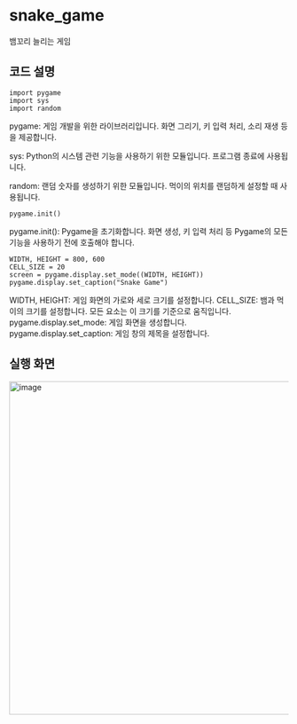 # snake_game
뱀꼬리 늘리는 게임
## 코드 설명 
```
import pygame
import sys
import random
```
pygame: 게임 개발을 위한 라이브러리입니다. 화면 그리기, 키 입력 처리, 소리 재생 등을 제공합니다.   

sys: Python의 시스템 관련 기능을 사용하기 위한 모듈입니다. 프로그램 종료에 사용됩니다.   

random: 랜덤 숫자를 생성하기 위한 모듈입니다. 먹이의 위치를 랜덤하게 설정할 때 사용됩니다.   

```
pygame.init()
```
pygame.init(): Pygame을 초기화합니다. 화면 생성, 키 입력 처리 등 Pygame의 모든 기능을 사용하기 전에 호출해야 합니다.    

```
WIDTH, HEIGHT = 800, 600
CELL_SIZE = 20
screen = pygame.display.set_mode((WIDTH, HEIGHT))
pygame.display.set_caption("Snake Game")
```

WIDTH, HEIGHT: 게임 화면의 가로와 세로 크기를 설정합니다.
CELL_SIZE: 뱀과 먹이의 크기를 설정합니다. 모든 요소는 이 크기를 기준으로 움직입니다.
pygame.display.set_mode: 게임 화면을 생성합니다.
pygame.display.set_caption: 게임 창의 제목을 설정합니다.

## 실행 화면 
<img width="601" alt="image" src="https://github.com/user-attachments/assets/3186768e-58d0-4e8f-bc3e-2f5edfab5543" />
